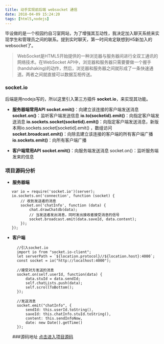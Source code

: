 ```yaml
---
title: 动手实现前后端 websocket 通信
date: 2018-04-09 15:24:20
tags: [html5,nodejs]
---
```


毕设做的是一个校园约自习室网站，为了增强其互动性，我决定加入聊天系统来实现学生和管理员之间的联系。提到实时聊天，第一时间肯定联想到H5新加入的 websocket了。

> WebSocket是HTML5开始提供的一种浏览器与服务器间进行全双工通讯的网络技术。在WebSocket API中，浏览器和服务器只需要要做一个握手(handshaking)的动作，然后，浏览器和服务器之间就形成了一条快速通道。两者之间就直接可以数据互相传送。

### socket.io

后端是用nodejs写的，所以这里引入第三方插件 **socket.io**，来实现其功能。

 - **服务器端常用API**
 **socket.emit()**：向建立该连接的客户端发送消息
 **socket.on()**：监听客户端发送信息
 **io.to(socketid).emit()**：向指定客户端发送消息
 **io.sockets.socket(socketid).emit()**：向指定客户端发送消息，新版本用io.sockets.socket[socketid].emit() ，数组访问
**socket.broadcast.emit()**：向除去建立该连接的客户端的所有客户端广播
**io.sockets.emit()**：向所有客户端广播

 - **客户端常用API**
 **socket.emit()**：向服务端发送消息
 socket.on()：监听服务端发来的信息

 ### 项目源码分析
 
- **服务器端**
 ```
    var io = require('socket.io')(server);
    io.sockets.on('connection', function (socket) {
        // 收到发送者的消息
        socket.on('chatInfo', function (data) {
            chat.drawChatdb(data);
            // 当发送者发出消息，同时发出接收者接受消息的信号
            socket.broadcast.emit(data.saveId, data.content);
        });
    });
 ```

- **客户端**
  ```
    //引入socket.io
    import io from "socket.io-client";
    let serverPath = `${location.protocol}//${location.host}:4000`;
    const socket = io("http://localhost:4000");

    //接受对方发送的消息
    socket.on(self.userId, function(data) {
        data.stuId = data.sendId;
        self.chatLists.push(data);
        self.scrollToBottom();
    });

    //发送消息
    socket.emit("chatInfo", {
        sendId: this.userId.toString(),
        saveId: this.chatInfo.stuId.toString(),
        content: this.sendInfoNow,
        date: new Date().getTime()
    });

  ```

  ###源码地址
  [点击进入项目源码](https://github.com/252860883/StudyRoom-System)



